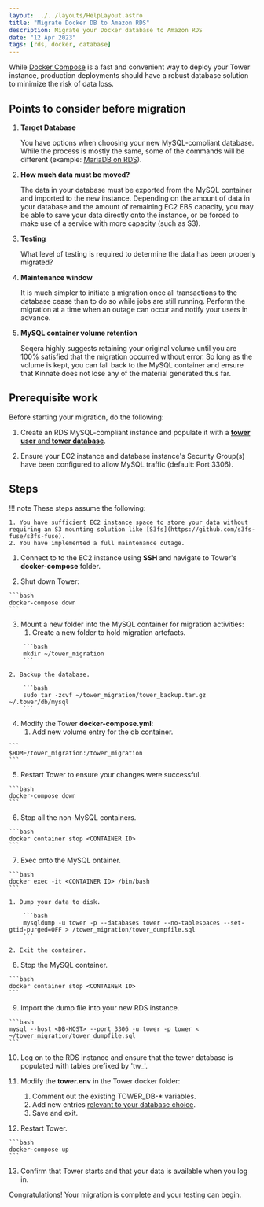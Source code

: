 ```yaml
---
layout: ../../layouts/HelpLayout.astro
title: "Migrate Docker DB to Amazon RDS"
description: Migrate your Docker database to Amazon RDS
date: "12 Apr 2023"
tags: [rds, docker, database]
---
```


While [Docker Compose](../docker-compose.md) is a fast and convenient way to deploy your Tower instance, production deployments should have a robust database solution to minimize the risk of data loss.

## Points to consider before migration

1. **Target Database**

    You have options when choosing your new MySQL-compliant database. While the process is mostly the same, some of the commands will be different (example: [MariaDB on RDS](../configuration/database_and_redis.md#generate-user-and-schema)).

2. **How much data must be moved?**

    The data in your database must be exported from the MySQL container and imported to the new instance. Depending on the amount of data in your database and the amount of remaining EC2 EBS capacity, you may be able to save your data directly onto the instance, or be forced to make use of a service with more capacity (such as S3).

3. **Testing**

    What level of testing is required to determine the data has been properly migrated?

4. **Maintenance window**

    It is much simpler to initiate a migration once all transactions to the database cease than to do so while jobs are still running. Perform the migration at a time when an outage can occur and notify your users in advance.

5. **MySQL container volume retention**

    Seqera highly suggests retaining your original volume until you are 100% satisfied that the migration occurred without error. So long as the volume is kept, you can fall back to the MySQL container and ensure that Kinnate does not lose any of the material generated thus far.

## Prerequisite work

Before starting your migration, do the following:

1. Create an RDS MySQL-compliant instance and populate it with a [**tower user** and **tower database**](../configuration/database_and_redis.md#generate-user-and-schema).

2. Ensure your EC2 instance and database instance's Security Group(s) have been configured to allow MySQL traffic (default: Port 3306).

## Steps

<!-- prettier-ignore-start -->
!!! note
    These steps assume the following:

    1. You have sufficient EC2 instance space to store your data without requiring an S3 mounting solution like [S3fs](https://github.com/s3fs-fuse/s3fs-fuse).
    2. You have implemented a full maintenance outage.
<!-- prettier-ignore-end -->

1. Connect to to the EC2 instance using **SSH** and navigate to Tower's **docker-compose** folder.

2. Shut down Tower:

<!-- prettier-ignore-start -->
    ```bash
    docker-compose down
    ```
<!-- prettier-ignore-end -->

3. Mount a new folder into the MySQL container for migration activities:
    1. Create a new folder to hold migration artefacts.

<!-- prettier-ignore-start -->
        ```bash
        mkdir ~/tower_migration
        ```
<!-- prettier-ignore-end -->

    2. Backup the database.

<!-- prettier-ignore-start -->
        ```bash
        sudo tar -zcvf ~/tower_migration/tower_backup.tar.gz ~/.tower/db/mysql
        ```
<!-- prettier-ignore-end -->

4. Modify the Tower **docker-compose.yml**:
    1. Add new volume entry for the db container.

<!-- prettier-ignore-start -->
    ```
    $HOME/tower_migration:/tower_migration
    ```
<!-- prettier-ignore-end -->

5. Restart Tower to ensure your changes were successful.

<!-- prettier-ignore-start -->
    ```bash
    docker-compose down
    ```
<!-- prettier-ignore-end -->

6. Stop all the non-MySQL containers.

<!-- prettier-ignore-start -->
    ```bash
    docker container stop <CONTAINER ID>
    ```
<!-- prettier-ignore-end -->

7. Exec onto the MySQL ontainer.

<!-- prettier-ignore-start -->
    ```bash
    docker exec -it <CONTAINER ID> /bin/bash
    ```
<!-- prettier-ignore-end -->

    1. Dump your data to disk.

<!-- prettier-ignore-start -->
        ```bash
        mysqldump -u tower -p --databases tower --no-tablespaces --set-gtid-purged=OFF > /tower_migration/tower_dumpfile.sql
        ```
<!-- prettier-ignore-end -->

    2. Exit the container.

8. Stop the MySQL container.

<!-- prettier-ignore-start -->
    ```bash
    docker container stop <CONTAINER ID>
    ```
<!-- prettier-ignore-end -->

9. Import the dump file into your new RDS instance.

<!-- prettier-ignore-start -->
    ```bash
    mysql --host <DB-HOST> --port 3306 -u tower -p tower < ~/tower_migration/tower_dumpfile.sql
    ```
<!-- prettier-ignore-end -->

10. Log on to the RDS instance and ensure that the tower database is populated with tables prefixed by 'tw\_'.

11. Modify the **tower.env** in the Tower docker folder:

    1. Comment out the existing TOWER_DB-\* variables.
    2. Add new entries [relevant to your database choice](../configuration/database_and_redis.md#configure-towerenv_1).
    3. Save and exit.

12. Restart Tower.

<!-- prettier-ignore-start -->
    ```bash
    docker-compose up
    ```
<!-- prettier-ignore-end -->

13. Confirm that Tower starts and that your data is available when you log in.

Congratulations! Your migration is complete and your testing can begin.
